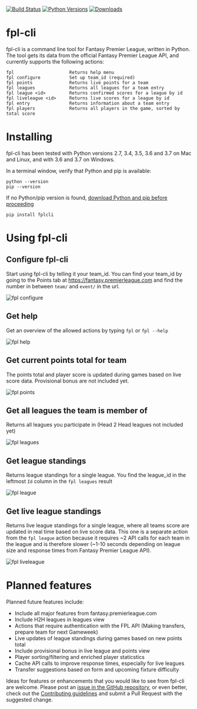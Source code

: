 [![Build Status](https://travis-ci.org/janerikcarlsen/fpl-cli.svg?branch=master)](https://travis-ci.org/janerikcarlsen/fpl-cli)
[![Python Versions](https://img.shields.io/pypi/pyversions/fplcli.svg)](https://pypi.org/project/fplcli)
[![Downloads](http://pepy.tech/badge/fplcli)](http://pepy.tech/project/fplcli)

# fpl-cli
fpl-cli is a command line tool for Fantasy Premier League, written in Python.
The tool gets its data from the official Fantasy Premier League API, and currently supports the following actions:  
```
fpl                     Returns help menu
fpl configure           Set up team_id (required)
fpl points              Returns live points for a team
fpl leagues             Returns all leagues for a team entry
fpl league <id>         Returns confirmed scores for a league by id
fpl liveleague <id>     Returns live scores for a league by id
fpl entry               Returns information about a team entry
fpl players             Returns all players in the game, sorted by total score
```

# Installing 
fpl-cli has been tested with Python versions 2.7, 3.4, 3.5, 3.6 and 3.7 on Mac and Linux, and with 3.6 and 3.7 on Windows.

In a terminal window, verify that Python and pip is available:
```
python --version
pip --version
``` 
If no Python/pip version is found, [download Python and pip before proceeding](https://www.python.org/downloads/)
```
pip install fplcli
```

# Using fpl-cli
## Configure fpl-cli 
Start using fpl-cli by telling it your team_id. You can find your team_id by going to the Points tab at https://fantasy.premierleague.com and find the number in between `team/` and `event/` in the url.

![fpl configure](https://raw.githubusercontent.com/janerikcarlsen/fpl-cli/master/docs/img/fpl_configure.png "fpl configure")

## Get help 
Get an overview of the allowed actions by typing `fpl` or `fpl --help`

![fpl help](https://raw.githubusercontent.com/janerikcarlsen/fpl-cli/master/docs/img/fpl_help.png  "fpl help")

## Get current points total for team
The points total and player score is updated during games based on live score data. Provisional bonus are not included yet.

![fpl points](https://raw.githubusercontent.com/janerikcarlsen/fpl-cli/master/docs/img/fpl_points.png "fpl points")

## Get all leagues the team is member of
Returns all leagues you participate in (Head 2 Head leagues not included yet)

![fpl leagues](https://raw.githubusercontent.com/janerikcarlsen/fpl-cli/master/docs/img/fpl_leagues.png "fpl leagues")

## Get league standings
Returns league standings for a single league. You find the league_id in the leftmost `Id` column in the `fpl leagues` result

![fpl league](https://raw.githubusercontent.com/janerikcarlsen/fpl-cli/master/docs/img/fpl_league.png "fpl league")

## Get live league standings
Returns live league standings for a single league, where all teams score are updated in real time based on live score data. This one is a separate action from the `fpl league` action because it requires ~2 API calls for each team in the league and is therefore slower (~1-10 seconds depending on league size and response times from Fantasy Premier League API).

![fpl liveleague](https://raw.githubusercontent.com/janerikcarlsen/fpl-cli/master/docs/img/fpl_liveleague.png "fpl liveleague")


# Planned features
Planned future features include:

* Include all major features from fantasy.premierleague.com
* Include H2H leagues in leagues view
* Actions that require authentication with the FPL API (Making transfers, prepare team for next Gameweek)
* Live updates of league standings during games based on new points total
* Include provisional bonus in live league and points view
* Player sorting/filtering and enriched player staticstics
* Cache API calls to improve response times, especially for live leagues
* Transfer suggestions based on form and upcoming fixture difficulty

Ideas for features or enhancements that you would like to see from fpl-cli are welcome. 
Please post an [issue in the GitHub repository](https://github.com/janerikcarlsen/fpl-cli/issues), 
or even better, check out the [Contributing guidelines](https://github.com/janerikcarlsen/fpl-cli/blob/master/CONTRIBUTING.md "CONTRIBUTING.md") 
and submit a Pull Request with the suggested change.
